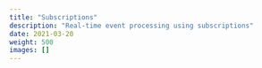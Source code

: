 ```yaml
---
title: "Subscriptions"
description: "Real-time event processing using subscriptions"
date: 2021-03-20
weight: 500
images: []
---
```

